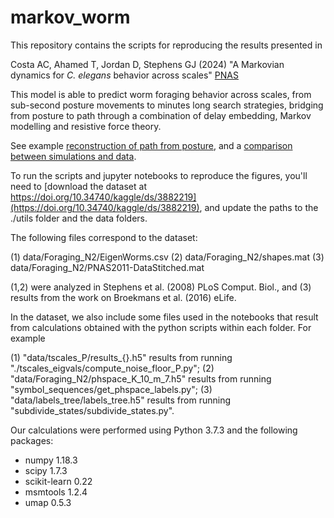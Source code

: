 # markov_worm

This repository contains the scripts for reproducing the results presented in

Costa AC, Ahamed T, Jordan D, Stephens GJ (2024) "A Markovian dynamics for *C. elegans* behavior across scales" [PNAS](https://www.pnas.org/doi/10.1073/pnas.2318805121)

This model is able to predict worm foraging behavior across scales, from sub-second posture movements to minutes long search strategies, bridging from posture to path through a combination of delay embedding, Markov modelling and resistive force theory.

See example [reconstruction of path from posture](https://antonioccosta.github.io/download/combined_traj.mp4), and a [comparison between simulations and data](https://antonioccosta.github.io/download/postures_sim_vs_data.mp4).

To run the scripts and jupyter notebooks to reproduce the figures, you'll need to [download the dataset at https://doi.org/10.34740/kaggle/ds/3882219](https://doi.org/10.34740/kaggle/ds/3882219), and update the paths to the ./utils folder and the data folders.

The following files correspond to the dataset:

(1) data/Foraging_N2/EigenWorms.csv
(2) data/Foraging_N2/shapes.mat
(3) data/Foraging_N2/PNAS2011-DataStitched.mat

(1,2) were analyzed in Stephens et al. (2008) PLoS Comput. Biol., and (3) results from the work on Broekmans et al. (2016) eLife.

In the dataset, we also include some files used in the notebooks that result from calculations obtained with the python scripts within each folder. For example

(1) "data/tscales_P/results_{}.h5" results from running "./tscales_eigvals/compute_noise_floor_P.py";
(2) "data/Foraging_N2/phspace_K_10_m_7.h5" results from running "symbol_sequences/get_phspace_labels.py";
(3) "data/labels_tree/labels_tree.h5" results from running "subdivide_states/subdivide_states.py".


Our calculations were performed using Python 3.7.3 and the following packages:

- numpy 1.18.3
- scipy 1.7.3
- scikit-learn 0.22
- msmtools 1.2.4
- umap 0.5.3 
